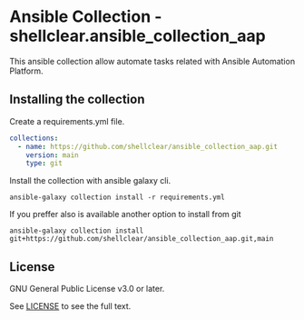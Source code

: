 Ansible Collection -shellclear.ansible_collection_aap
=====================================================

This ansible collection allow automate tasks related with Ansible Automation Platform.

Installing the collection
-------------------------

Create a requirements.yml file.

```yaml
collections:
  - name: https://github.com/shellclear/ansible_collection_aap.git
    version: main
    type: git 
```

Install the collection with ansible galaxy cli.

```console
ansible-galaxy collection install -r requirements.yml
```

If you preffer also is available another option to install from git

```command
ansible-galaxy collection install git+https://github.com/shellclear/ansible_collection_aap.git,main
```

License
-------

GNU General Public License v3.0 or later.

See [LICENSE](https://www.gnu.org/licenses/gpl-3.0.txt) to see the full text.